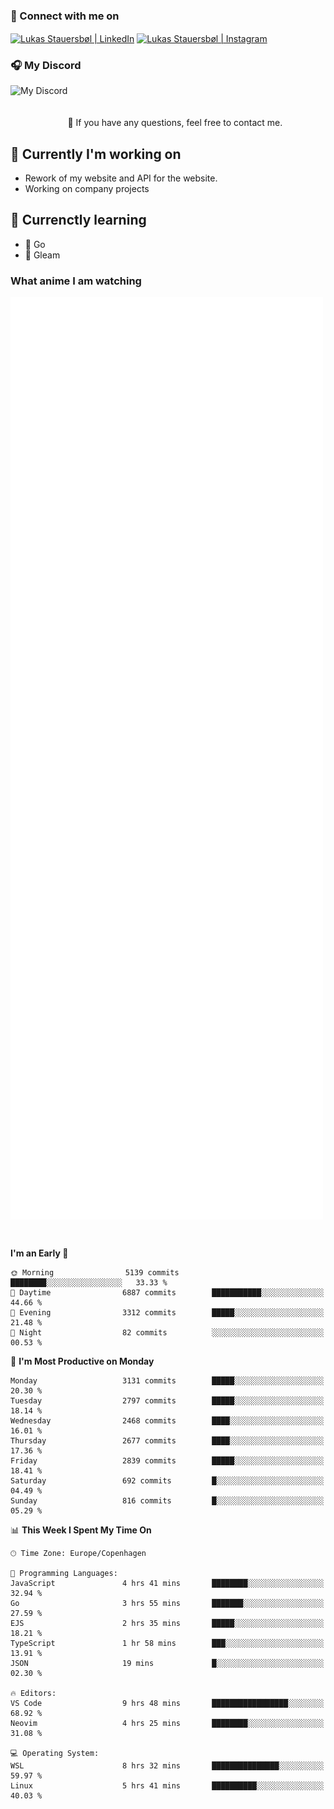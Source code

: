 ### 🔗 Connect with me on
<a href="https://www.instagram.com/lukas_stauersbol" target="_blank"><img align="center" src="https://raw.githubusercontent.com/stauersbol/stauersbol/main/images/instagram.svg" alt="Lukas Stauersbøl | LinkedIn" width="30px"/></a>
<a href="https://www.linkedin.com/in/lukas-stauersbol/" target="_blank"><img align="center" src="https://raw.githubusercontent.com/stauersbol/stauersbol/main/images/linkedin.svg" alt="Lukas Stauersbøl | Instagram" width="30px"/></a>

<p align="center">
 <h3>🎧 My Discord</h3>
 <img align="left" height="55px" src="https://discord.c99.nl/widget/theme-2/147806323323568128.png" alt="My Discord" />
</p>

<br/>
<br/>
<br/>
💬 If you have any questions, feel free to contact me.

## 🔭 Currently I'm working on
- Rework of my website and API for the website.
- Working on company projects
 
## 🌱 Currenctly learning
- 💙 Go
- 💜 Gleam

### What anime I am watching
<a href="https://anilist.co/user/slashiy/" align="center"><img align="center" width="500px" src="metrics.plugin.personal.anilist.svg" /></a>

<br/>

<!--START_SECTION:waka-->
**I'm an Early 🐤** 

```text
🌞 Morning                5139 commits        ████████░░░░░░░░░░░░░░░░░   33.33 % 
🌆 Daytime                6887 commits        ███████████░░░░░░░░░░░░░░   44.66 % 
🌃 Evening                3312 commits        █████░░░░░░░░░░░░░░░░░░░░   21.48 % 
🌙 Night                  82 commits          ░░░░░░░░░░░░░░░░░░░░░░░░░   00.53 % 
```
📅 **I'm Most Productive on Monday** 

```text
Monday                   3131 commits        █████░░░░░░░░░░░░░░░░░░░░   20.30 % 
Tuesday                  2797 commits        █████░░░░░░░░░░░░░░░░░░░░   18.14 % 
Wednesday                2468 commits        ████░░░░░░░░░░░░░░░░░░░░░   16.01 % 
Thursday                 2677 commits        ████░░░░░░░░░░░░░░░░░░░░░   17.36 % 
Friday                   2839 commits        █████░░░░░░░░░░░░░░░░░░░░   18.41 % 
Saturday                 692 commits         █░░░░░░░░░░░░░░░░░░░░░░░░   04.49 % 
Sunday                   816 commits         █░░░░░░░░░░░░░░░░░░░░░░░░   05.29 % 
```


📊 **This Week I Spent My Time On** 

```text
🕑︎ Time Zone: Europe/Copenhagen

💬 Programming Languages: 
JavaScript               4 hrs 41 mins       ████████░░░░░░░░░░░░░░░░░   32.94 % 
Go                       3 hrs 55 mins       ███████░░░░░░░░░░░░░░░░░░   27.59 % 
EJS                      2 hrs 35 mins       █████░░░░░░░░░░░░░░░░░░░░   18.21 % 
TypeScript               1 hr 58 mins        ███░░░░░░░░░░░░░░░░░░░░░░   13.91 % 
JSON                     19 mins             █░░░░░░░░░░░░░░░░░░░░░░░░   02.30 % 

🔥 Editors: 
VS Code                  9 hrs 48 mins       █████████████████░░░░░░░░   68.92 % 
Neovim                   4 hrs 25 mins       ████████░░░░░░░░░░░░░░░░░   31.08 % 

💻 Operating System: 
WSL                      8 hrs 32 mins       ███████████████░░░░░░░░░░   59.97 % 
Linux                    5 hrs 41 mins       ██████████░░░░░░░░░░░░░░░   40.03 % 
```


<!--END_SECTION:waka-->
